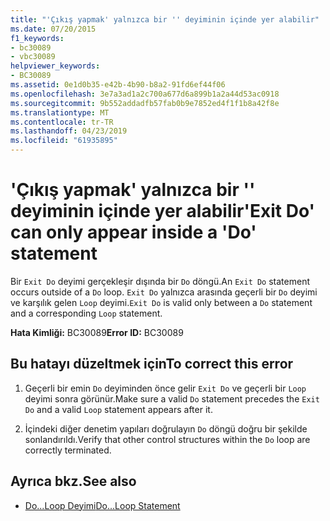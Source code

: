 ```yaml
---
title: "'Çıkış yapmak' yalnızca bir '' deyiminin içinde yer alabilir"
ms.date: 07/20/2015
f1_keywords:
- bc30089
- vbc30089
helpviewer_keywords:
- BC30089
ms.assetid: 0e1d0b35-e42b-4b90-b8a2-91fd6ef44f06
ms.openlocfilehash: 3e7a3ad1a2c700a677d6a899b1a2a44d53ac0918
ms.sourcegitcommit: 9b552addadfb57fab0b9e7852ed4f1f1b8a42f8e
ms.translationtype: MT
ms.contentlocale: tr-TR
ms.lasthandoff: 04/23/2019
ms.locfileid: "61935895"
---
```

# <a name="exit-do-can-only-appear-inside-a-do-statement"></a><span data-ttu-id="6d2b0-102">'Çıkış yapmak' yalnızca bir '' deyiminin içinde yer alabilir</span><span class="sxs-lookup"><span data-stu-id="6d2b0-102">'Exit Do' can only appear inside a 'Do' statement</span></span>
<span data-ttu-id="6d2b0-103">Bir `Exit Do` deyimi gerçekleşir dışında bir `Do` döngü.</span><span class="sxs-lookup"><span data-stu-id="6d2b0-103">An `Exit Do` statement occurs outside of a `Do` loop.</span></span> <span data-ttu-id="6d2b0-104">`Exit Do` yalnızca arasında geçerli bir `Do` deyimi ve karşılık gelen `Loop` deyimi.</span><span class="sxs-lookup"><span data-stu-id="6d2b0-104">`Exit Do` is valid only between a `Do` statement and a corresponding `Loop` statement.</span></span>  
  
 <span data-ttu-id="6d2b0-105">**Hata Kimliği:** BC30089</span><span class="sxs-lookup"><span data-stu-id="6d2b0-105">**Error ID:** BC30089</span></span>  
  
## <a name="to-correct-this-error"></a><span data-ttu-id="6d2b0-106">Bu hatayı düzeltmek için</span><span class="sxs-lookup"><span data-stu-id="6d2b0-106">To correct this error</span></span>  
  
1. <span data-ttu-id="6d2b0-107">Geçerli bir emin `Do` deyiminden önce gelir `Exit Do` ve geçerli bir `Loop` deyimi sonra görünür.</span><span class="sxs-lookup"><span data-stu-id="6d2b0-107">Make sure a valid `Do` statement precedes the `Exit Do` and a valid `Loop` statement appears after it.</span></span>  
  
2. <span data-ttu-id="6d2b0-108">İçindeki diğer denetim yapıları doğrulayın `Do` döngü doğru bir şekilde sonlandırıldı.</span><span class="sxs-lookup"><span data-stu-id="6d2b0-108">Verify that other control structures within the `Do` loop are correctly terminated.</span></span>  
  
## <a name="see-also"></a><span data-ttu-id="6d2b0-109">Ayrıca bkz.</span><span class="sxs-lookup"><span data-stu-id="6d2b0-109">See also</span></span>

- [<span data-ttu-id="6d2b0-110">Do...Loop Deyimi</span><span class="sxs-lookup"><span data-stu-id="6d2b0-110">Do...Loop Statement</span></span>](../../visual-basic/language-reference/statements/do-loop-statement.md)
